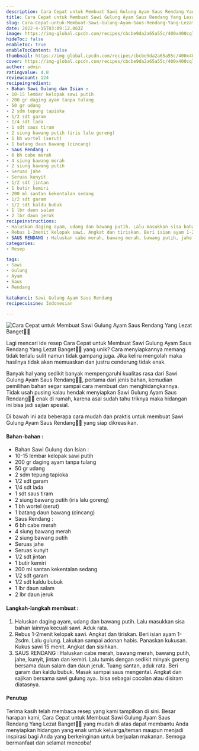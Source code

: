 ```yaml
---
description: Cara Cepat untuk Membuat Sawi Gulung Ayam Saus Rendang Yang Lezat Banget"
title: Cara Cepat untuk Membuat Sawi Gulung Ayam Saus Rendang Yang Lezat Banget
slug: Cara-Cepat-untuk-Membuat-Sawi-Gulung-Ayam-Saus-Rendang-Yang-Lezat-Banget
date: 2022-4-15T03:09:12.063Z
image: https://img-global.cpcdn.com/recipes/cbcbe9da2a65a55c/400x400cq70/photo.jpg
hideToc: false
enableToc: true
enableTocContent: false
thumbnail: https://img-global.cpcdn.com/recipes/cbcbe9da2a65a55c/400x400cq70/photo.jpg
cover: https://img-global.cpcdn.com/recipes/cbcbe9da2a65a55c/400x400cq70/photo.jpg
author: admin
ratingvalue: 4.8
reviewcount: 124
recipeingredient:
- Bahan Sawi Gulung dan Isian :
- 10-15 lembar kelopak sawi putih
- 200 gr daging ayam tanpa tulang
- 50 gr udang
- 2 sdm tepung tapioka
- 1/2 sdt garam
- 1/4 sdt lada
- 1 sdt saus tiram
- 2 siung bawang putih (iris lalu goreng)
- 1 bh wortel (serut)
- 1 batang daun bawang (cincang)
- Saus Rendang :
- 6 bh cabe merah
- 4 siung bawang merah
- 2 siung bawang putih
- Seruas jahe
- Seruas kunyit
- 1/2 sdt jintan
- 1 butir kemiri
- 200 ml santan kekentalan sedang
- 1/2 sdt garam
- 1/2 sdt kaldu bubuk
- 1 lbr daun salam
- 2 lbr daun jeruk
recipeinstructions:
- Haluskan daging ayam, udang dan bawang putih. Lalu masukkan sisa bahan lainnya kecuali sawi. Aduk rata.
- Rebus 1-2menit kelopak sawi. Angkat dan tiriskan. Beri isian ayam 1-2sdm. Lalu gulung. Lakukan sampai adonan habis. Panaskan kukusan. Kukus sawi 15 menit. Angkat dan sisihkan.
- SAUS RENDANG : Haluskan cabe merah, bawang merah, bawang putih, jahe, kunyit, jintan dan kemiri. Lalu tumis dengan sedikit minyak goreng bersama daun salam dan daun jeruk. Tuang santan, aduk rata. Beri garam dan kaldu bubuk. Masak sampai saus mengental. Angkat dan sajikan bersama sawi gulung aya.. bisa sebagai cocolan atau disiram diatasnya.
categories:
- Resep

tags:
- Sawi
- Gulung
- Ayam
- Saus
- Rendang

katakunci: Sawi Gulung Ayam Saus Rendang
recipecuisine: Indonesian

---
```


![Cara Cepat untuk Membuat Sawi Gulung Ayam Saus Rendang Yang Lezat Banget👩‍🍳](https://img-global.cpcdn.com/recipes/cbcbe9da2a65a55c/400x400cq70/photo.jpg)

Lagi mencari ide resep Cara Cepat untuk Membuat Sawi Gulung Ayam Saus Rendang Yang Lezat Banget👩‍🍳 yang unik? Cara menyiapkannya memang tidak terlalu sulit namun tidak gampang juga. Jika keliru mengolah maka hasilnya tidak akan memuaskan dan justru cenderung tidak enak.

Banyak hal yang sedikit banyak mempengaruhi kualitas rasa dari Sawi Gulung Ayam Saus Rendang👩‍🍳, pertama dari jenis bahan, kemudian pemilihan bahan segar sampai cara membuat dan menghidangkannya. Tidak usah pusing kalau hendak menyiapkan Sawi Gulung Ayam Saus Rendang👩‍🍳 enak di rumah, karena asal sudah tahu triknya maka hidangan ini bisa jadi sajian spesial.

Di bawah ini ada beberapa cara mudah dan praktis untuk membuat Sawi Gulung Ayam Saus Rendang👩‍🍳 yang siap dikreasikan.

<!--inarticleads1-->

#### Bahan-bahan :

- Bahan Sawi Gulung dan Isian :
- 10-15 lembar kelopak sawi putih
- 200 gr daging ayam tanpa tulang
- 50 gr udang
- 2 sdm tepung tapioka
- 1/2 sdt garam
- 1/4 sdt lada
- 1 sdt saus tiram
- 2 siung bawang putih (iris lalu goreng)
- 1 bh wortel (serut)
- 1 batang daun bawang (cincang)
- Saus Rendang :
- 6 bh cabe merah
- 4 siung bawang merah
- 2 siung bawang putih
- Seruas jahe
- Seruas kunyit
- 1/2 sdt jintan
- 1 butir kemiri
- 200 ml santan kekentalan sedang
- 1/2 sdt garam
- 1/2 sdt kaldu bubuk
- 1 lbr daun salam
- 2 lbr daun jeruk

<!--inarticleads2-->

#### Langkah-langkah membuat :

1. Haluskan daging ayam, udang dan bawang putih. Lalu masukkan sisa bahan lainnya kecuali sawi. Aduk rata.
1. Rebus 1-2menit kelopak sawi. Angkat dan tiriskan. Beri isian ayam 1-2sdm. Lalu gulung. Lakukan sampai adonan habis. Panaskan kukusan. Kukus sawi 15 menit. Angkat dan sisihkan.
1. SAUS RENDANG : Haluskan cabe merah, bawang merah, bawang putih, jahe, kunyit, jintan dan kemiri. Lalu tumis dengan sedikit minyak goreng bersama daun salam dan daun jeruk. Tuang santan, aduk rata. Beri garam dan kaldu bubuk. Masak sampai saus mengental. Angkat dan sajikan bersama sawi gulung aya.. bisa sebagai cocolan atau disiram diatasnya.

#### Penutup

Terima kasih telah membaca resep yang kami tampilkan di sini. Besar harapan kami, Cara Cepat untuk Membuat Sawi Gulung Ayam Saus Rendang Yang Lezat Banget👩‍🍳 yang mudah di atas dapat membantu Anda menyiapkan hidangan yang enak untuk keluarga/teman maupun menjadi inspirasi bagi Anda yang berkeinginan untuk berjualan makanan. Semoga bermanfaat dan selamat mencoba!